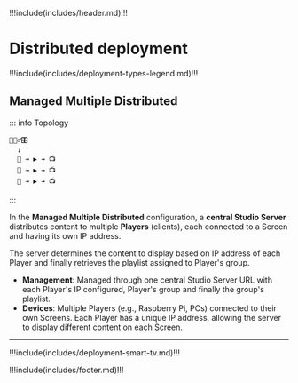 !!!include(includes/header.md)!!!

# Distributed deployment

!!!include(includes/deployment-types-legend.md)!!!

## Managed Multiple Distributed
::: info Topology
```
💁🏻‍♂️🎛️
  ↓
  🔗 → ▶️ → 📺
  🔗 → ▶️ → 📺
  🔗 → ▶️ → 📺
```
:::

In the **Managed Multiple Distributed** configuration, a **central Studio Server** distributes content to multiple **Players** (clients), each connected to a Screen and having its own IP address. 

The server determines the content to display based on IP address of each Player and finally retrieves the playlist assigned to Player's group.

- **Management**: Managed through one central Studio Server URL with each Player's IP configured, Player's group and finally the group's playlist.
- **Devices**: Multiple Players (e.g., Raspberry Pi, PCs) connected to their own Screens. Each Player has a unique IP address, allowing the server to display different content on each Screen.


---

!!!include(includes/deployment-smart-tv.md)!!!

!!!include(includes/footer.md)!!!